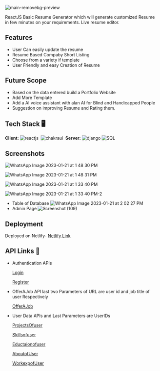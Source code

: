 ![main-removebg-preview](https://user-images.githubusercontent.com/97653340/213859431-eb9a28a5-6d39-4d92-87f7-a25143c4cb6a.jpg)

ReactJS Basic Resume Generator which will generate customized Resume in few minutes on your requirements.
Live resume editor.



## Features

- User Can easily update the resume
- Resume Based Compaby Short Listing
- Choose from a variety if template
- User Friendly and easy Creation of Resume

## Future Scope
- Based on the data entered build a Portfolio Website
- Add More Template
- Add a AI voice assistant with alan AI for Blind and Handicapped People
- Suggestion on improving Resume and Rating them.


## Tech Stack 🖥️

**Client:** 
![reactjs](https://img.shields.io/badge/React-20232A?style=for-the-badge&logo=react&logoColor=61DAFB)&nbsp;
![chakraui](https://img.shields.io/badge/Chakra--UI-319795?style=for-the-badge&logo=chakra-ui&logoColor=white)&nbsp;
**Server:**
![django](https://img.shields.io/badge/Django-DjangoRest%20FrameWork-green)
![SQL](https://img.shields.io/badge/SQL-Postgresql-green)

## Screenshots

![WhatsApp Image 2023-01-21 at 1 48 30 PM](https://user-images.githubusercontent.com/97653340/213858860-81f71abb-a0bf-472e-bce1-ca8728cf44d7.jpeg)

![WhatsApp Image 2023-01-21 at 1 48 31 PM](https://user-images.githubusercontent.com/97653340/213858870-3599d965-4b8a-4f78-874c-517cd8e34ff2.jpeg)

![WhatsApp Image 2023-01-21 at 1 33 40 PM](https://user-images.githubusercontent.com/97653340/213857450-126b556e-c461-48d6-9e75-e911a34e6b97.jpeg)

![WhatsApp Image 2023-01-21 at 1 33 40 PM-2](https://user-images.githubusercontent.com/97653340/213858205-c954f067-1468-450b-ab21-163f4c628286.jpeg)

- Table of Database 
![WhatsApp Image 2023-01-21 at 2 02 27 PM](https://user-images.githubusercontent.com/97653340/213859037-49f09250-0f24-421a-a556-578706c99f70.jpeg)
- Admin Page
![Screenshot (109)](https://user-images.githubusercontent.com/104566386/213868865-cb3b6ef4-bc90-4cba-91b9-58b9fed4ad0f.png)



## Deployment



 Deployed on Netlify-
 [Netlify Link](https://fluffy-gecko-7731ee.netlify.app)


## API Links 🔗

- Authentication APIs

  [Login](https://web-production-5470.up.railway.app/accounts/login/)

  [Register](https://web-production-5470.up.railway.app/accounts/register/)

- OfferAJob API last two Parameters of URL are user id and job title of user Respectively
 
  [OfferAJob](https://web-production-5470.up.railway.app/info_details/company_user/1/Backend%20Developer)

- User Data APIs and Last Parameters are UserIDs

  [ProjectsOfuser](https://web-production-5470.up.railway.app/info_details/project/1)

  [Skillsofuser](https://web-production-5470.up.railway.app/info_details/skill/1)

  [Eductaionofuser](https://web-production-5470.up.railway.app/info_details/education/1)

  [AboutofUser](https://web-production-5470.up.railway.app/info_details/about/1)

  [WorkexpofUser](https://web-production-5470.up.railway.app/info_details/work/1)





